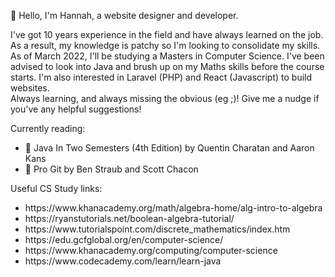 <!---
list of emojis: https://gist.github.com/rxaviers/7360908
--->

👋 Hello, I'm Hannah, a website designer and developer.</br>

I've got 10 years experience in the field and have always learned on the job.
As a result, my knowledge is patchy so I'm looking to consolidate my skills.
As of March 2022, I'll be studying a Masters in Computer Science.
I've been advised to look into Java and brush up on my Maths skills before the course starts.
I'm also interested in Laravel (PHP) and React (Javascript) to build websites.
</br>Always learning, and always missing the obvious (eg ;)! Give me a nudge if you've any helpful suggestions!

Currently reading:
- :green_book: Java In Two Semesters (4th Edition) by Quentin Charatan and Aaron Kans
- :blue_book: Pro Git by Ben Straub and Scott Chacon

Useful CS Study links:

<ul>
 <li>https://www.khanacademy.org/math/algebra-home/alg-intro-to-algebra</li>
 <li>https://ryanstutorials.net/boolean-algebra-tutorial/</li>
 <li>https://www.tutorialspoint.com/discrete_mathematics/index.htm</li> 
 <li>https://edu.gcfglobal.org/en/computer-science/</li>
 <li>https://www.khanacademy.org/computing/computer-science</li>
 <li>https://www.codecademy.com/learn/learn-java</li>
</ul>
